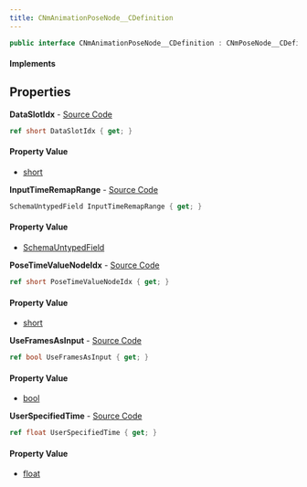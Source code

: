 ```yaml
---
title: CNmAnimationPoseNode__CDefinition
---
```


```csharp
public interface CNmAnimationPoseNode__CDefinition : CNmPoseNode__CDefinition, CNmGraphNode__CDefinition, ISchemaClass<CNmGraphNode__CDefinition>, ISchemaClass<CNmPoseNode__CDefinition>, ISchemaClass<CNmAnimationPoseNode__CDefinition>, ISchemaField, ISchemaClass, INativeHandle
```

#### Implements

## Properties

**DataSlotIdx** - [Source Code](https://github.com/swiftly-solution/swiftlys2/blob/main/managed/src/SwiftlyS2.Generated/Schemas/Interfaces/CNmAnimationPoseNode__CDefinition.cs#L18)

```csharp
ref short DataSlotIdx { get; }
```

#### Property Value

- [short](https://learn.microsoft.com/dotnet/api/system.int16)

**InputTimeRemapRange** - [Source Code](https://github.com/swiftly-solution/swiftlys2/blob/main/managed/src/SwiftlyS2.Generated/Schemas/Interfaces/CNmAnimationPoseNode__CDefinition.cs#L21)

```csharp
SchemaUntypedField InputTimeRemapRange { get; }
```

#### Property Value

- [SchemaUntypedField](/docs/api/shared/schemas/schemauntypedfield)

**PoseTimeValueNodeIdx** - [Source Code](https://github.com/swiftly-solution/swiftlys2/blob/main/managed/src/SwiftlyS2.Generated/Schemas/Interfaces/CNmAnimationPoseNode__CDefinition.cs#L16)

```csharp
ref short PoseTimeValueNodeIdx { get; }
```

#### Property Value

- [short](https://learn.microsoft.com/dotnet/api/system.int16)

**UseFramesAsInput** - [Source Code](https://github.com/swiftly-solution/swiftlys2/blob/main/managed/src/SwiftlyS2.Generated/Schemas/Interfaces/CNmAnimationPoseNode__CDefinition.cs#L25)

```csharp
ref bool UseFramesAsInput { get; }
```

#### Property Value

- [bool](https://learn.microsoft.com/dotnet/api/system.boolean)

**UserSpecifiedTime** - [Source Code](https://github.com/swiftly-solution/swiftlys2/blob/main/managed/src/SwiftlyS2.Generated/Schemas/Interfaces/CNmAnimationPoseNode__CDefinition.cs#L23)

```csharp
ref float UserSpecifiedTime { get; }
```

#### Property Value

- [float](https://learn.microsoft.com/dotnet/api/system.single)

